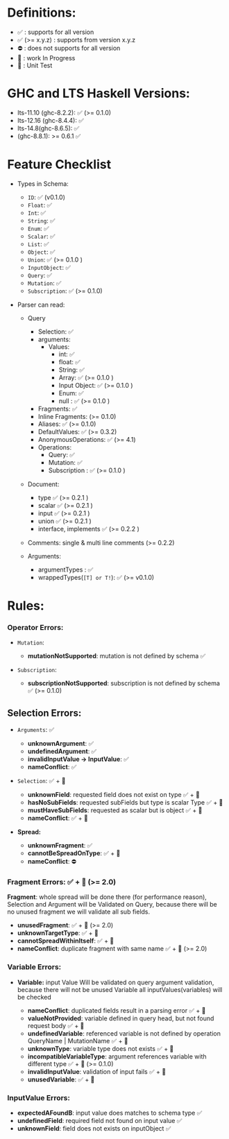 # Definitions:

- ✅ : supports for all version
- ✅ (>= x.y.z) : supports from version x.y.z
- ⛔️ : does not supports for all version
- 🚧 : work In Progress
- 🧪 : Unit Test

# GHC and LTS Haskell Versions:

- lts-11.10 (ghc-8.2.2): ✅ (>= 0.1.0)
- lts-12.16 (ghc-8.4.4): ✅
- lts-14.8(ghc-8.6.5): ✅
- (ghc-8.8.1): >= 0.6.1 ✅

# Feature Checklist

- Types in Schema:

  - `ID`: ✅ (v0.1.0)
  - `Float`: ✅
  - `Int`: ✅
  - `String`: ✅
  - `Enum`: ✅
  - `Scalar`: ✅
  - `List`: ✅
  - `Object`: ✅
  - `Union`: ✅ (>= 0.1.0 )
  - `InputObject`: ✅
  - `Query`: ✅
  - `Mutation`: ✅
  - `Subscription`: ✅ (>= 0.1.0)

- Parser can read:

  - Query

    - Selection: ✅
    - arguments:
      - Values:
        - int: ✅
        - float: ✅
        - String: ✅
        - Array: ✅ (>= 0.1.0 )
        - Input Object: ✅ (>= 0.1.0 )
        - Enum: ✅
        - null : ✅ (>= 0.1.0 )
    - Fragments: ✅
    - Inline Fragments: (>= 0.1.0)
    - Aliases: ✅ (>= 0.1.0)
    - DefaultValues: ✅ (>= 0.3.2)
    - AnonymousOperations: ✅ (>= 4.1)
    - Operations:
      - Query: ✅
      - Mutation: ✅
      - Subscription : ✅ (>= 0.1.0 )

  - Document:

    - type ✅ (>= 0.2.1 )
    - scalar ✅ (>= 0.2.1 )
    - input ✅ (>= 0.2.1 )
    - union ✅ (>= 0.2.1 )
    - interface, implements ✅ (>= 0.2.2 )

  - Comments: single & multi line comments (>= 0.2.2)

  - Arguments:

    - argumentTypes : ✅
    - wrappedTypes(`[T] or T!`): ✅ (>= v0.1.0)

# Rules:

### Operator Errors:

- `Mutation`:

  - **mutationNotSupported**: mutation is not defined by schema ✅

- `Subscription`:

  - **subscriptionNotSupported**: subscription is not defined by schema ✅ (>= 0.1.0)

## Selection Errors:

- `Arguments`: ✅

  - **unknownArgument**: ✅
  - **undefinedArgument**: ✅
  - **invalidInputValue -> InputValue**: ✅
  - **nameConflict**: ✅

- `Selection`: ✅ + 🧪

  - **unknownField**: requested field does not exist on type ✅ + 🧪
  - **hasNoSubFields**: requested subFields but type is scalar Type ✅ + 🧪
  - **mustHaveSubFields**: requested as scalar but is object ✅ + 🧪
  - **nameConflict**: ✅ + 🧪

* **Spread:**

  - **unknownFragment**: ✅
  - **cannotBeSpreadOnType**: ✅ + 🧪
  - **nameConflict**: ⛔️

### Fragment Errors: ✅ + 🧪 (>= 2.0)

**Fragment**: whole spread will be done there (for performance reason),
Selection and Argument will be Validated on Query,
because there will be no unused fragment we will validate all sub fields.

- **unusedFragment**: ✅ + 🧪 (>= 2.0)
- **unknownTargetType**: ✅ + 🧪
- **cannotSpreadWithinItself**: ✅ + 🧪
- **nameConflict**: duplicate fragment with same name ✅ + 🧪 (>= 2.0)

### Variable Errors:

- **Variable:** input Value Will be validated on query argument validation, because there will not be unused Variable all inputValues(variables) will be checked

  - **nameConflict**: duplicated fields result in a parsing error ✅ + 🧪
  - **valueNotProvided**: variable defined in query head, but not found request body ✅ + 🧪
  - **undefinedVariable**: referenced variable is not defined by operation QueryName | MutationName ✅ + 🧪
  - **unknownType**: variable type does not exists ✅ + 🧪
  - **incompatibleVariableType**: argument references variable with different type ✅ + 🧪 (>= 0.1.0)
  - **invalidInputValue**: validation of input fails ✅ + 🧪
  - **unusedVariable**: ✅ + 🧪

### InputValue Errors:

- **expectedAFoundB**: input value does matches to schema type ✅
- **undefinedField**: required field not found on input value ✅
- **unknownField**: field does not exists on inputObject ✅
